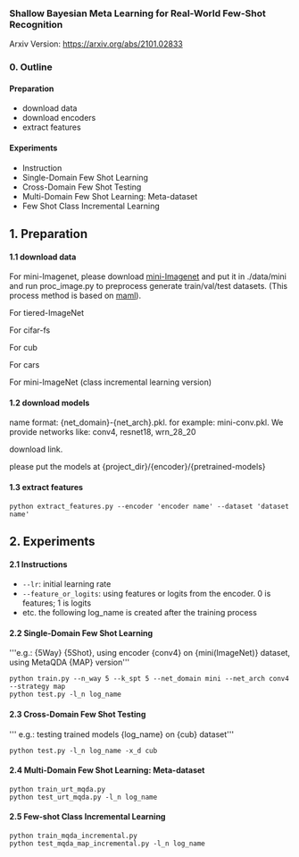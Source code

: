 
### Shallow Bayesian Meta Learning for Real-World Few-Shot Recognition
Arxiv Version: https://arxiv.org/abs/2101.02833

### 0. Outline
#### Preparation
  - download data
  - download encoders
  - extract features
#### Experiments
  - Instruction
  - Single-Domain Few Shot Learning
  - Cross-Domain Few Shot Testing
  - Multi-Domain Few Shot Learning: Meta-dataset
  - Few Shot Class Incremental Learning

## 1. Preparation
#### 1.1 download data
For mini-Imagenet, please download [mini-Imagenet](https://drive.google.com/open?id=0B3Irx3uQNoBMQ1FlNXJsZUdYWEE) and put it in ./data/mini and run proc_image.py to preprocess generate train/val/test datasets. (This process method is based on [maml](https://github.com/cbfinn/maml)).

For tiered-ImageNet

For cifar-fs

For cub

For cars

For mini-ImageNet (class incremental learning version)

#### 1.2 download models
name format: {net_domain}-{net_arch}.pkl. for example: mini-conv.pkl.
We provide networks like: conv4, resnet18, wrn_28_20

download link.

please put the models at {project_dir}/{encoder}/{pretrained-models}

#### 1.3 extract features

```
python extract_features.py --encoder 'encoder name' --dataset 'dataset name'
```


## 2. Experiments
#### 2.1 Instructions
* ``` --lr ```: initial learning rate
* ``` --feature_or_logits ```: using features or logits from the encoder. 0 is features; 1 is logits
* etc.
the following log_name is created after the training process
#### 2.2 Single-Domain Few Shot Learning
'''e.g.: {5Way} {5Shot}, using encoder {conv4} on {mini(ImageNet)} dataset, using MetaQDA {MAP} version'''

```
python train.py --n_way 5 --k_spt 5 --net_domain mini --net_arch conv4 --strategy map
python test.py -l_n log_name
```

#### 2.3 Cross-Domain Few Shot Testing
''' e.g.: testing trained models {log_name} on {cub} dataset''' 
```
python test.py -l_n log_name -x_d cub
```
#### 2.4 Multi-Domain Few Shot Learning: Meta-dataset
```
python train_urt_mqda.py
python test_urt_mqda.py -l_n log_name
```
#### 2.5 Few-shot Class Incremental Learning
```
python train_mqda_incremental.py
python test_mqda_map_incremental.py -l_n log_name
```
